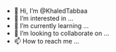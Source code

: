 - 👋 Hi, I’m @KhaledTabbaa
- 👀 I’m interested in ...
- 🌱 I’m currently learning ...
- 💞️ I’m looking to collaborate on ...
- 📫 How to reach me ...

<!---
KhaledTabbaa/KhaledTabbaa is a ✨ special ✨ repository because its `README.md` (this file) appears on your GitHub profile.
You can click the Preview link to take a look at your changes.
--->
